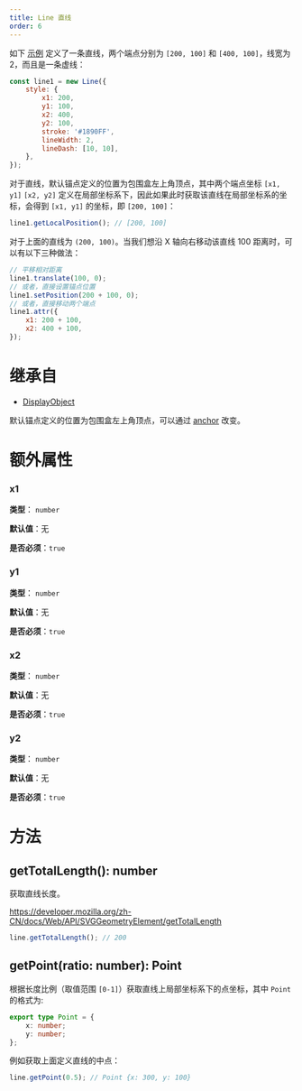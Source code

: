 ```yaml
---
title: Line 直线
order: 6
---
```


如下 [示例](/zh/examples/shape#line) 定义了一条直线，两个端点分别为 `[200, 100]` 和 `[400, 100]`，线宽为 2，而且是一条虚线：

```javascript
const line1 = new Line({
    style: {
        x1: 200,
        y1: 100,
        x2: 400,
        y2: 100,
        stroke: '#1890FF',
        lineWidth: 2,
        lineDash: [10, 10],
    },
});
```

对于直线，默认锚点定义的位置为包围盒左上角顶点，其中两个端点坐标 `[x1, y1]` `[x2, y2]` 定义在局部坐标系下，因此如果此时获取该直线在局部坐标系的坐标，会得到 `[x1, y1]` 的坐标，即 `[200, 100]`：

```js
line1.getLocalPosition(); // [200, 100]
```

对于上面的直线为 `(200, 100)`。当我们想沿 X 轴向右移动该直线 100 距离时，可以有以下三种做法：

```javascript
// 平移相对距离
line1.translate(100, 0);
// 或者，直接设置锚点位置
line1.setPosition(200 + 100, 0);
// 或者，直接移动两个端点
line1.attr({
    x1: 200 + 100,
    x2: 400 + 100,
});
```

# 继承自

-   [DisplayObject](/zh/docs/api/basic/display-object)

默认锚点定义的位置为包围盒左上角顶点，可以通过 [anchor](/zh/docs/api/display-object#anchor) 改变。

# 额外属性

### x1

**类型**： `number`

**默认值**：无

**是否必须**：`true`

### y1

**类型**： `number`

**默认值**：无

**是否必须**：`true`

### x2

**类型**： `number`

**默认值**：无

**是否必须**：`true`

### y2

**类型**： `number`

**默认值**：无

**是否必须**：`true`

# 方法

## getTotalLength(): number

获取直线长度。

https://developer.mozilla.org/zh-CN/docs/Web/API/SVGGeometryElement/getTotalLength

```js
line.getTotalLength(); // 200
```

## getPoint(ratio: number): Point

根据长度比例（取值范围 `[0-1]`）获取直线上局部坐标系下的点坐标，其中 `Point` 的格式为:

```ts
export type Point = {
    x: number;
    y: number;
};
```

例如获取上面定义直线的中点：

```js
line.getPoint(0.5); // Point {x: 300, y: 100}
```
